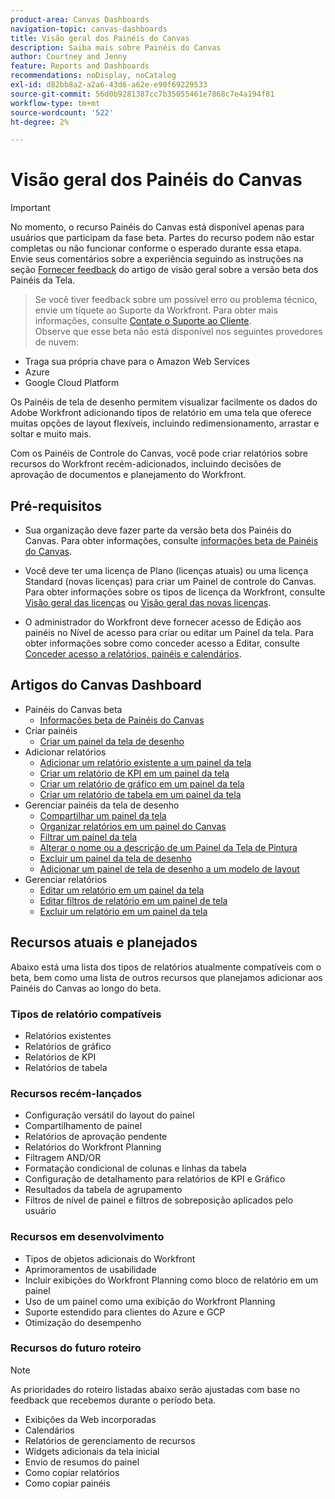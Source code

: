 ```yaml
---
product-area: Canvas Dashboards
navigation-topic: canvas-dashboards
title: Visão geral dos Painéis do Canvas
description: Saiba mais sobre Painéis do Canvas
author: Courtney and Jenny
feature: Reports and Dashboards
recommendations: noDisplay, noCatalog
exl-id: d82bb8a2-a2a6-43d6-a62e-e90f69229533
source-git-commit: 56d0b9281387cc7b35055461e7868c7e4a194f81
workflow-type: tm+mt
source-wordcount: '522'
ht-degree: 2%

---
```


# Visão geral dos Painéis do Canvas

>[!IMPORTANT]
>
>No momento, o recurso Painéis do Canvas está disponível apenas para usuários que participam da fase beta. Partes do recurso podem não estar completas ou não funcionar conforme o esperado durante essa etapa. Envie seus comentários sobre a experiência seguindo as instruções na seção [Fornecer feedback](/help/quicksilver/product-announcements/betas/canvas-dashboards-beta/canvas-dashboards-beta-information.md#provide-feedback) do artigo de visão geral sobre a versão beta dos Painéis da Tela.<br>
>>Se você tiver feedback sobre um possível erro ou problema técnico, envie um tíquete ao Suporte da Workfront. Para obter mais informações, consulte [Contate o Suporte ao Cliente](/help/quicksilver/workfront-basics/tips-tricks-and-troubleshooting/contact-customer-support.md).<br>
>>Observe que esse beta não está disponível nos seguintes provedores de nuvem:
>
>* Traga sua própria chave para o Amazon Web Services
>* Azure
>* Google Cloud Platform

Os Painéis de tela de desenho permitem visualizar facilmente os dados do Adobe Workfront adicionando tipos de relatório em uma tela que oferece muitas opções de layout flexíveis, incluindo redimensionamento, arrastar e soltar e muito mais.

Com os Painéis de Controle do Canvas, você pode criar relatórios sobre recursos do Workfront recém-adicionados, incluindo decisões de aprovação de documentos e planejamento do Workfront.


## Pré-requisitos

* Sua organização deve fazer parte da versão beta dos Painéis do Canvas. Para obter informações, consulte [informações beta de Painéis do Canvas](/help/quicksilver/product-announcements/betas/canvas-dashboards-beta/canvas-dashboards-beta-information.md).

* Você deve ter uma licença de Plano (licenças atuais) ou uma licença Standard (novas licenças) para criar um Painel de controle do Canvas. Para obter informações sobre os tipos de licença da Workfront, consulte [Visão geral das licenças](/help/quicksilver/administration-and-setup/add-users/access-levels-and-object-permissions/wf-licenses.md) ou [Visão geral das novas licenças](/help/quicksilver/administration-and-setup/add-users/how-access-levels-work/licenses-overview.md).

* O administrador do Workfront deve fornecer acesso de Edição aos painéis no Nível de acesso para criar ou editar um Painel da tela. Para obter informações sobre como conceder acesso a Editar, consulte [Conceder acesso a relatórios, painéis e calendários](/help/quicksilver/administration-and-setup/add-users/configure-and-grant-access/grant-access-reports-dashboards-calendars.md).

## Artigos do Canvas Dashboard

* Painéis do Canvas beta
   * [Informações beta de Painéis do Canvas](/help/quicksilver/product-announcements/betas/canvas-dashboards-beta/canvas-dashboards-beta-information.md)
* Criar painéis
   * [Criar um painel da tela de desenho](/help/quicksilver/reports-and-dashboards/canvas-dashboards/create-dashboards/create-dashboards.md)
* Adicionar relatórios
   * [Adicionar um relatório existente a um painel da tela](/help/quicksilver/reports-and-dashboards/canvas-dashboards/add-reports/add-existing-report.md)
   * [Criar um relatório de KPI em um painel da tela](/help/quicksilver/reports-and-dashboards/canvas-dashboards/add-reports/build-kpi-report.md)
   * [Criar um relatório de gráfico em um painel da tela](/help/quicksilver/reports-and-dashboards/canvas-dashboards/add-reports/build-chart-report.md)
   * [Criar um relatório de tabela em um painel da tela](/help/quicksilver/reports-and-dashboards/canvas-dashboards/add-reports/build-table-report.md)
* Gerenciar painéis da tela de desenho
   * [Compartilhar um painel da tela](/help/quicksilver/reports-and-dashboards/canvas-dashboards/manage-canvas-dashboards/share-canvas-dashboard.md)
   * [Organizar relatórios em um painel do Canvas](/help/quicksilver/reports-and-dashboards/canvas-dashboards/manage-canvas-dashboards/arrange-reports-in-dashboard.md)
   * [Filtrar um painel da tela](/help/quicksilver/reports-and-dashboards/canvas-dashboards/manage-canvas-dashboards/filter-canvas-dashboard.md)
   * [Alterar o nome ou a descrição de um Painel da Tela de Pintura](/help/quicksilver/reports-and-dashboards/canvas-dashboards/manage-canvas-dashboards/change-name-or-description-of-dashboard.md)
   * [Excluir um painel da tela de desenho](/help/quicksilver/reports-and-dashboards/canvas-dashboards/manage-canvas-dashboards/delete-a-canvas-dashboard.md)
   * [Adicionar um painel de tela de desenho a um modelo de layout](/help/quicksilver/reports-and-dashboards/canvas-dashboards/manage-canvas-dashboards/add-dashboard-to-layout-template.md)
* Gerenciar relatórios
   * [Editar um relatório em um painel da tela](/help/quicksilver/reports-and-dashboards/canvas-dashboards/manage-reports/edit-a-report.md)
   * [Editar filtros de relatório em um painel de tela](/help/quicksilver/reports-and-dashboards/canvas-dashboards/manage-reports/edit-report-filters.md)
   * [Excluir um relatório em um painel da tela](/help/quicksilver/reports-and-dashboards/canvas-dashboards/manage-reports/delete-a-report.md)

## Recursos atuais e planejados

Abaixo está uma lista dos tipos de relatórios atualmente compatíveis com o beta, bem como uma lista de outros recursos que planejamos adicionar aos Painéis do Canvas ao longo do beta.

### Tipos de relatório compatíveis

* Relatórios existentes
* Relatórios de gráfico
* Relatórios de KPI
* Relatórios de tabela

### Recursos recém-lançados

* Configuração versátil do layout do painel
* Compartilhamento de painel
* Relatórios de aprovação pendente
* Relatórios do Workfront Planning
* Filtragem AND/OR
* Formatação condicional de colunas e linhas da tabela
* Configuração de detalhamento para relatórios de KPI e Gráfico
* Resultados da tabela de agrupamento
* Filtros de nível de painel e filtros de sobreposição aplicados pelo usuário


### Recursos em desenvolvimento

* Tipos de objetos adicionais do Workfront
* Aprimoramentos de usabilidade
* Incluir exibições do Workfront Planning como bloco de relatório em um painel
* Uso de um painel como uma exibição do Workfront Planning
* Suporte estendido para clientes do Azure e GCP
* Otimização do desempenho

### Recursos do futuro roteiro

>[!NOTE]
>
>As prioridades do roteiro listadas abaixo serão ajustadas com base no feedback que recebemos durante o período beta.

* Exibições da Web incorporadas
* Calendários
* Relatórios de gerenciamento de recursos
* Widgets adicionais da tela inicial
* Envio de resumos do painel
* Como copiar relatórios
* Como copiar painéis


